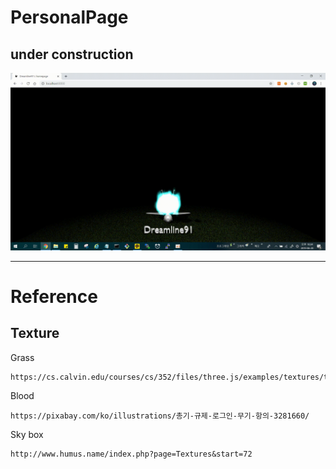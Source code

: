 # PersonalPage  
under construction  
---  

<img src="preview/ing.gif?raw=true">   

---
# Reference  
## Texture  
Grass
```
https://cs.calvin.edu/courses/cs/352/files/three.js/examples/textures/terrain/
```
Blood
```
https://pixabay.com/ko/illustrations/총기-규제-로그인-무기-항의-3281660/
```
Sky box
```
http://www.humus.name/index.php?page=Textures&start=72
```